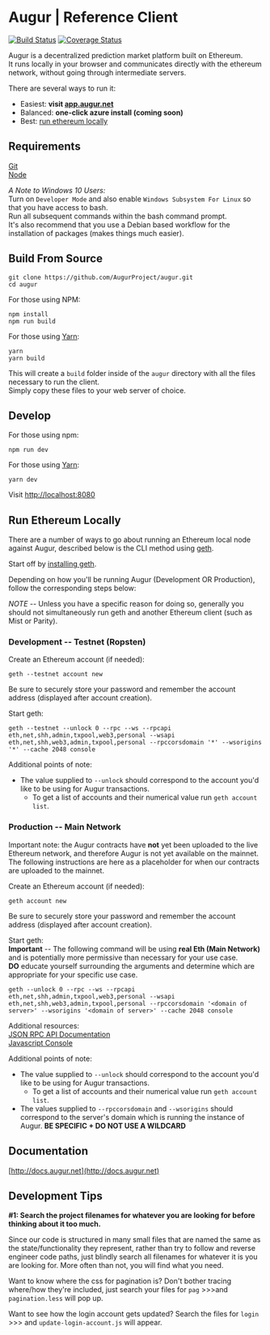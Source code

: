 # Augur | Reference Client
[![Build Status](https://travis-ci.org/AugurProject/augur.svg?branch=master)](https://travis-ci.org/AugurProject/augur)
[![Coverage Status](https://coveralls.io/repos/github/AugurProject/augur/badge.svg?branch=master)](https://coveralls.io/github/AugurProject/augur?branch=master)

Augur is a decentralized prediction market platform built on Ethereum.  
It runs locally in your browser and communicates directly with the ethereum network, without going through intermediate servers.

There are several ways to run it:

* Easiest: **visit [app.augur.net](http://app.augur.net)**  
* Balanced: **one-click azure install (coming soon)**
* Best: [run ethereum locally](#eth_local)

## Requirements
[Git](https://git-scm.com/)  
[Node](https://nodejs.org/)

*A Note to Windows 10 Users:*  
Turn on `Developer Mode` and also enable `Windows Subsystem For Linux` so that you have access to bash.  
Run all subsequent commands within the bash command prompt.  
It's also recommend that you use a Debian based workflow for the installation of packages (makes things much easier).

## Build From Source

```
git clone https://github.com/AugurProject/augur.git
cd augur
```

For those using NPM:
```
npm install
npm run build
```

For those using [Yarn](https://yarnpkg.com/):
```
yarn
yarn build
```

This will create a `build` folder inside of the `augur` directory with all the files necessary to run the client.  
Simply copy these files to your web server of choice.

## Develop

For those using npm:
```
npm run dev
```

For those using [Yarn](https://yarnpkg.com/):
```
yarn dev
```

Visit [http://localhost:8080](http://localhost:8080)

## Run Ethereum Locally <a name="eth_local"></a>

There are a number of ways to go about running an Ethereum local node against Augur, described below is the CLI method using [geth](https://github.com/ethereum/go-ethereum/wiki/geth).

Start off by [installing geth](https://github.com/ethereum/go-ethereum/wiki/Building-Ethereum).

Depending on how you'll be running Augur (Development OR Production), follow the corresponding steps below:

*NOTE --* Unless you have a specific reason for doing so, generally you should not simultaneously run geth and another Ethereum client (such as Mist or Parity).

### Development -- Testnet (Ropsten)

Create an Ethereum account (if needed):
```
geth --testnet account new
```
Be sure to securely store your password and remember the account address (displayed after account creation).

Start geth:  
```
geth --testnet --unlock 0 --rpc --ws --rpcapi eth,net,shh,admin,txpool,web3,personal --wsapi eth,net,shh,web3,admin,txpool,personal --rpccorsdomain '*' --wsorigins '*' --cache 2048 console
```

Additional points of note:  
* The value supplied to `--unlock` should correspond to the account you'd like to be using for Augur transactions.  
  * To get a list of accounts and their numerical value run `geth account list`.

### Production -- Main Network

Important note: the Augur contracts have **not** yet been uploaded to the live Ethereum network, and therefore Augur is not yet available on the mainnet.  The following instructions are here as a placeholder for when our contracts are uploaded to the mainnet.

Create an Ethereum account (if needed):
```
geth account new
```
Be sure to securely store your password and remember the account address (displayed after account creation).

Start geth:  
**Important** -- The following command will be using **real Eth (Main Network)** and is potentially more permissive than necessary for your use case.  
**DO** educate yourself surrounding the arguments and determine which are appropriate for your specific use case.
```
geth --unlock 0 --rpc --ws --rpcapi eth,net,shh,admin,txpool,web3,personal --wsapi eth,net,shh,web3,admin,txpool,personal --rpccorsdomain '<domain of server>' --wsorigins '<domain of server>' --cache 2048 console
```

Additional resources:  
[JSON RPC API Documentation](https://github.com/ethereum/wiki/wiki/JSON-RPC)  
[Javascript Console](https://github.com/ethereum/go-ethereum/wiki/JavaScript-Console#web3)  

Additional points of note:
* The value supplied to `--unlock` should correspond to the account you'd like to be using for Augur transactions.  
  * To get a list of accounts and their numerical value run `geth account list`.
* The values supplied to `--rpccorsdomain` and `--wsorigins` should correspond to the server's domain which is running the instance of Augur.  **BE SPECIFIC + DO NOT USE A WILDCARD**

## Documentation

[http://docs.augur.net](http://docs.augur.net)

## Development Tips

**#1: Search the project filenames for whatever you are looking for before thinking about it too much.**

Since our code is structured in many small files that are named the same as the state/functionality they represent, rather than try to follow and reverse engineer code paths, just blindly search all filenames for whatever it is you are looking for. More often than not, you will find what you need.

Want to know where the css for pagination is? Don't bother tracing where/how they're included, just search your files for `pag` >>>and `pagination.less` will pop up.

Want to see how the login account gets updated? Search the files for `login` >>> and `update-login-account.js` will appear.
